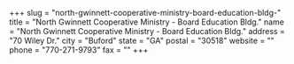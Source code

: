 +++
slug = "north-gwinnett-cooperative-ministry-board-education-bldg-"
title = "North Gwinnett Cooperative Ministry - Board Education Bldg."
name = "North Gwinnett Cooperative Ministry - Board Education Bldg."
address = "70 Wiley Dr."
city = "Buford"
state = "GA"
postal = "30518"
website = ""
phone = "770-271-9793"
fax = ""
+++
